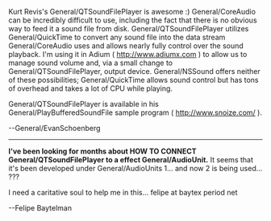 Kurt Revis's General/QTSoundFilePlayer is awesome :)  General/CoreAudio can be incredibly difficult to use, including the fact that there is no obvious way to feed it a sound file from disk. General/QTSoundFilePlayer utilizes General/QuickTime to convert any sound file into the data stream General/CoreAudio uses and allows nearly fully control over the sound playback.  I'm using it in Adium ( http://www.adiumx.com ) to allow us to manage sound volume and, via a small change to General/QTSoundFilePlayer, output device.  General/NSSound offers neither of these possibilities; General/QuickTime allows sound control but has tons of overhead and takes a lot of CPU while playing.

General/QTSoundFilePlayer is available in his General/PlayBufferedSoundFile sample program ( http://www.snoize.com/ ).

--General/EvanSchoenberg

----

**I've been looking for months about HOW TO CONNECT General/QTSoundFilePlayer to a effect General/AudioUnit.**
It seems that it's been developed under General/AudioUnits 1... and now 2 is being used... ???

I need a caritative soul to help me in this... felipe at baytex period net

--Felipe Baytelman